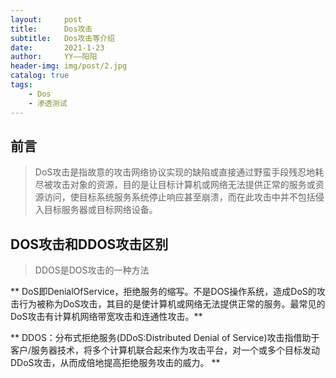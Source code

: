 ```yaml
---
layout:     post
title:      Dos攻击
subtitle:   Dos攻击等介绍
date:       2021-1-23
author:     YY——阳阳
header-img: img/post/2.jpg
catalog: true
tags:
    - Dos
    - 渗透测试
---
```


## 前言
> DoS攻击是指故意的攻击网络协议实现的缺陷或直接通过野蛮手段残忍地耗尽被攻击对象的资源，目的是让目标计算机或网络无法提供正常的服务或资源访问，使目标系统服务系统停止响应甚至崩溃，而在此攻击中并不包括侵入目标服务器或目标网络设备。

## DOS攻击和DDOS攻击区别
> DDOS是DOS攻击的一种方法

** DoS即DenialOfService，拒绝服务的缩写。不是DOS操作系统，造成DoS的攻击行为被称为DoS攻击，其目的是使计算机或网络无法提供正常的服务。最常见的DoS攻击有计算机网络带宽攻击和连通性攻击。**

** DDOS：分布式拒绝服务(DDoS:Distributed Denial of Service)攻击指借助于客户/服务器技术，将多个计算机联合起来作为攻击平台，对一个或多个目标发动DDoS攻击，从而成倍地提高拒绝服务攻击的威力。 **